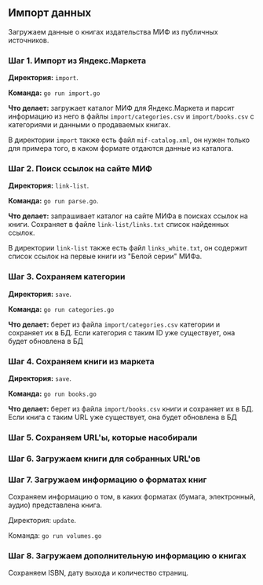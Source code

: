 ## Импорт данных

Загружаем данные о книгах издательства МИФ из публичных источников.

### Шаг 1. Импорт из Яндекс.Маркета

__Директория:__ `import`.

__Команда:__ `go run import.go`

__Что делает:__ загружает каталог МИФ для Яндекс.Маркета и парсит информацию из него в файлы `import/categories.csv` и `import/books.csv`
с категориями и данными о продаваемых книгах. 

В директории `import` также есть файл `mif-catalog.xml`, он нужен 
только для примера того, в каком формате отдаются данные из каталога.


### Шаг 2. Поиск ссылок на сайте МИФ

__Директория:__ `link-list`.

__Команда:__ `go run parse.go`.

__Что делает:__ запрашивает каталог на сайте МИФа в поисках ссылок на книги. 
Сохраняет в файле `link-list/links.txt` список найденных ссылок.

В директории `link-list` также есть файл `links_white.txt`, он содержит список ссылок на первые книги из "Белой серии" МИФа.

### Шаг 3. Сохраняем категории

__Директория:__ `save`.

__Команда:__ `go run categories.go`

__Что делает:__ берет из файла `import/categories.csv` категории и сохраняет их в БД.
Если категория с таким ID уже существует, она будет обновлена в БД

### Шаг 4. Сохраняем книги из маркета

__Директория:__ `save`.

__Команда:__ `go run books.go`

__Что делает:__ берет из файла `import/books.csv` книги и сохраняет их в БД.
Если книга с таким URL уже существует, она будет обновлена в БД

### Шаг 5. Сохраняем URL'ы, которые насобирали


### Шаг 6. Загружаем книги для собранных URL'ов


### Шаг 7. Загружаем информацию о форматах книг

Сохраняем информацию о том, в каких форматах (бумага, электронный, аудио) представлена книга.

Директория: `update`.

Команда: `go run volumes.go`

### Шаг 8. Загружаем дополнительную информацию о книгах

Сохраняем ISBN, дату выхода и количество страниц.
